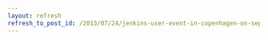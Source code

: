```yaml
---
layout: refresh
refresh_to_post_id: /2013/07/24/jenkins-user-event-in-copenhagen-on-september-6
---
```

